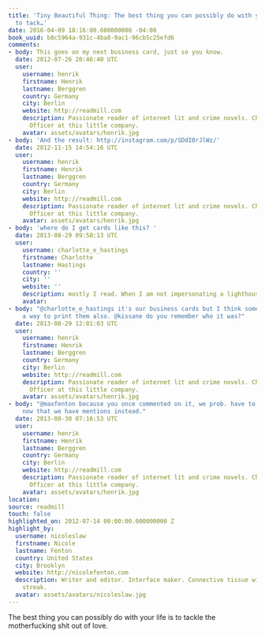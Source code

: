 ```yaml
---
title: 'Tiny Beautiful Thing: The best thing you can possibly do with your life is
  to tack…'
date: 2016-04-09 18:16:00.600000000 -04:00
book_uuid: b8c5964a-931c-4ba8-9ac1-96cb5c25efd6
comments:
- body: This goes on my next business card, just so you know.
  date: 2012-07-26 20:46:40 UTC
  user:
    username: henrik
    firstname: Henrik
    lastname: Berggren
    country: Germany
    city: Berlin
    website: http://readmill.com
    description: Passionate reader of internet lit and crime novels. Chief Happiness
      Officer at this little company.
    avatar: assets/avatars/henrik.jpg
- body: 'And the result: http://instagram.com/p/SDdI0rJlWz/'
  date: 2012-11-15 14:54:16 UTC
  user:
    username: henrik
    firstname: Henrik
    lastname: Berggren
    country: Germany
    city: Berlin
    website: http://readmill.com
    description: Passionate reader of internet lit and crime novels. Chief Happiness
      Officer at this little company.
    avatar: assets/avatars/henrik.jpg
- body: 'where do I get cards like this? '
  date: 2013-08-29 09:58:13 UTC
  user:
    username: charlotte_e_hastings
    firstname: Charlotte
    lastname: Hastings
    country: ''
    city: ''
    website: ''
    description: mostly I read. When I am not impersonating a lighthouse.
    avatar: 
- body: "@charlotte_e_hastings it's our business cards but I think someone created
    a way to print them also. @kissane do you remember who it was?"
  date: 2013-08-29 12:01:03 UTC
  user:
    username: henrik
    firstname: Henrik
    lastname: Berggren
    country: Germany
    city: Berlin
    website: http://readmill.com
    description: Passionate reader of internet lit and crime novels. Chief Happiness
      Officer at this little company.
    avatar: assets/avatars/henrik.jpg
- body: "@maxfenton because you once commented on it, we prob. have to adapt that
    now that we have mentions instead."
  date: 2013-08-30 07:16:53 UTC
  user:
    username: henrik
    firstname: Henrik
    lastname: Berggren
    country: Germany
    city: Berlin
    website: http://readmill.com
    description: Passionate reader of internet lit and crime novels. Chief Happiness
      Officer at this little company.
    avatar: assets/avatars/henrik.jpg
location: 
source: readmill
touch: false
highlighted_on: 2012-07-14 00:00:00.000000000 Z
highlight_by:
  username: nicoleslaw
  firstname: Nicole
  lastname: Fenton
  country: United States
  city: Brooklyn
  website: http://nicolefenton.com
  description: Writer and editor. Interface maker. Connective tissue with a curious
    streak.
  avatar: assets/avatars/nicoleslaw.jpg
---
```


The best thing you can possibly do with your life is to tackle the motherfucking shit out of love.